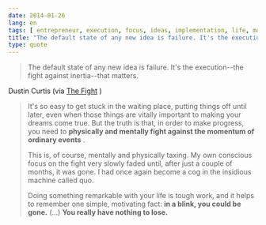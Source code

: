 ```yaml
---
date: 2014-01-26
lang: en
tags: [ entrepreneur, execution, focus, ideas, implementation, life, motivation, purpose, routine ]
title: "The default state of any new idea is failure. It's the execution--the"
type: quote
---
```


> The default state of any new idea is failure. It's the execution--the
> fight against inertia--that matters.

Dustin Curtis (via [The Fight](http://dcurt.is/the-fight) )

> It's so easy to get stuck in the waiting place, putting things off
> until later, even when those things are vitally important to making
> your dreams come true. But the truth is that, in order to make
> progress, you need to **physically and mentally fight against the
> momentum of ordinary events** .
>
> This is, of course, mentally and physically taxing. My own conscious
> focus on the fight very slowly faded until, after just a couple of
> months, it was gone. I had once again become a cog in the insidious
> machine called quo.
>
> Doing something remarkable with your life is tough work, and it helps
> to remember one simple, motivating fact: **in a blink, you could be
> gone.** (...) **You really have nothing to lose.**

